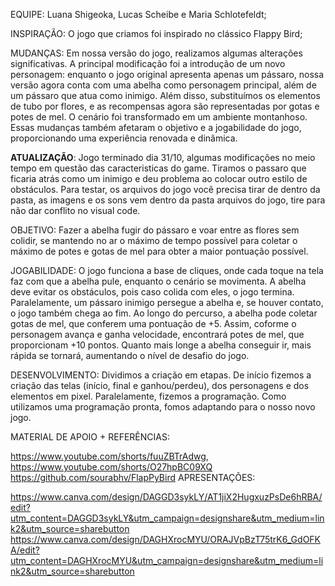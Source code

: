 EQUIPE: Luana Shigeoka, Lucas Scheibe e Maria Schlotefeldt;

INSPIRAÇÃO: O jogo que criamos foi inspirado no clássico Flappy Bird;

MUDANÇAS: Em nossa versão do jogo, realizamos algumas alterações significativas. A principal modificação foi a introdução de um novo personagem: enquanto o jogo original apresenta apenas um pássaro, nossa versão agora conta com uma abelha como personagem principal, além de um pássaro que atua como inimigo. Além disso, substituímos os elementos de tubo por flores, e as recompensas agora são representadas por gotas e potes de mel. O cenário foi transformado em um ambiente montanhoso. Essas mudanças também afetaram o objetivo e a jogabilidade do jogo, proporcionando uma experiência renovada e dinâmica.

**ATUALIZAÇÃO**: Jogo terminado dia 31/10, algumas modificações no meio tempo em questão das caracteristicas do game. Tiramos o passaro que ficaria atrás como um inimigo e deu problema ao colocar outro estilo de obstáculos. Para testar, os arquivos do jogo você precisa tirar de dentro da pasta, as imagens e os sons vem dentro da pasta arquivos do jogo, tire para não dar conflito no visual code.

OBJETIVO: Fazer a abelha fugir do pássaro e voar entre as flores sem colidir, se mantendo no ar o máximo de tempo possível para coletar o máximo de potes e gotas de mel para obter a maior pontuação possível.

JOGABILIDADE: O jogo funciona a base de cliques, onde cada toque na tela faz com que a abelha pule, enquanto o cenário se movimenta. A abelha deve evitar os obstáculos, pois caso colida com eles, o jogo termina. Paralelamente, um pássaro inimigo persegue a abelha e, se houver contato, o jogo também chega ao fim. Ao longo do percurso, a abelha pode coletar gotas de mel, que conferem uma pontuação de +5. Assim, coforme o personagem avança e ganha velocidade, encontrará potes de mel, que proporcionam +10 pontos. Quanto mais longe a abelha conseguir ir, mais rápida se tornará, aumentando o nível de desafio do jogo.

DESENVOLVIMENTO: Dividimos a criação em etapas. De início fizemos a criação das telas (início, final e ganhou/perdeu), dos personagens e dos elementos em pixel. Paralelamente, fizemos a programação. Como utilizamos uma programação pronta, fomos adaptando para o nosso novo jogo.

MATERIAL DE APOIO + REFERÊNCIAS:

https://www.youtube.com/shorts/fuuZBTrAdwg, https://www.youtube.com/shorts/O27hpBC09XQ
https://github.com/sourabhv/FlapPyBird
APRESENTAÇÕES:

https://www.canva.com/design/DAGGD3sykLY/AT1jiX2HugxuzPsDe6hRBA/edit?utm_content=DAGGD3sykLY&utm_campaign=designshare&utm_medium=link2&utm_source=sharebutton
https://www.canva.com/design/DAGHXrocMYU/ORAJVpBzT75trK6_GdOFKA/edit?utm_content=DAGHXrocMYU&utm_campaign=designshare&utm_medium=link2&utm_source=sharebutton
